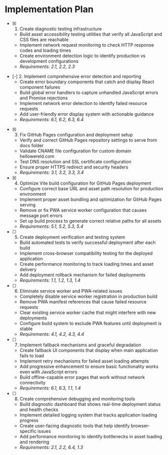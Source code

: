# Implementation Plan

- [x] 1. Create diagnostic testing infrastructure
  - Build asset accessibility testing utilities that verify all JavaScript and CSS files are reachable
  - Implement network request monitoring to check HTTP response codes and loading times
  - Create environment detection logic to identify production vs development configurations
  - _Requirements: 2.1, 2.2, 2.3_

- [-] 2. Implement comprehensive error detection and reporting
  - Create error boundary components that catch and display React component failures
  - Build global error handlers to capture unhandled JavaScript errors and Promise rejections
  - Implement network error detection to identify failed resource requests
  - Add user-friendly error display system with actionable guidance
  - _Requirements: 6.1, 6.2, 6.3, 6.4_

- [x] 3. Fix GitHub Pages configuration and deployment setup
  - Verify and correct GitHub Pages repository settings to serve from docs folder
  - Validate CNAME file configuration for custom domain hellowereld.com
  - Test DNS resolution and SSL certificate configuration
  - Ensure proper HTTPS redirect and security headers
  - _Requirements: 3.1, 3.2, 3.3, 3.4_

- [x] 4. Optimize Vite build configuration for GitHub Pages deployment
  - Configure correct base URL and asset path resolution for production environment
  - Implement proper asset bundling and optimization for GitHub Pages serving
  - Remove or fix PWA service worker configuration that causes message port errors
  - Set up build process to generate correct relative paths for all assets
  - _Requirements: 5.1, 5.2, 5.3, 5.4_

- [ ] 5. Create deployment verification and testing system
  - Build automated tests to verify successful deployment after each build
  - Implement cross-browser compatibility testing for the deployed application
  - Create performance monitoring to track loading times and asset delivery
  - Add deployment rollback mechanism for failed deployments
  - _Requirements: 1.1, 1.2, 1.3, 1.4_

- [ ] 6. Eliminate service worker and PWA-related issues
  - Completely disable service worker registration in production build
  - Remove PWA manifest references that cause failed resource requests
  - Clear existing service worker cache that might interfere with new deployments
  - Configure build system to exclude PWA features until deployment is stable
  - _Requirements: 4.1, 4.2, 4.3, 4.4_

- [ ] 7. Implement fallback mechanisms and graceful degradation
  - Create fallback UI components that display when main application fails to load
  - Implement retry mechanisms for failed asset loading attempts
  - Add progressive enhancement to ensure basic functionality works even with JavaScript errors
  - Build offline-capable error pages that work without network connectivity
  - _Requirements: 6.1, 6.3, 1.1, 1.4_

- [ ] 8. Create comprehensive debugging and monitoring tools
  - Build diagnostic dashboard that shows real-time deployment status and health checks
  - Implement detailed logging system that tracks application loading progress
  - Create user-facing diagnostic tools that help identify browser-specific issues
  - Add performance monitoring to identify bottlenecks in asset loading and rendering
  - _Requirements: 2.1, 2.2, 6.4, 1.3_